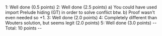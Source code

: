 1: Well done (0.5 points)
2: Well done (2.5 points)
a) You could have used import Prelude hiding (GT) in order to solve conflict btw.
b) Proof wasn't even needed so +1.
3: Well done (2.0 points)
4: Completely different than Wouters solution, but seems legit (2.0 points)
5: Well done (3.0 points)
-- Total: 10 points --
